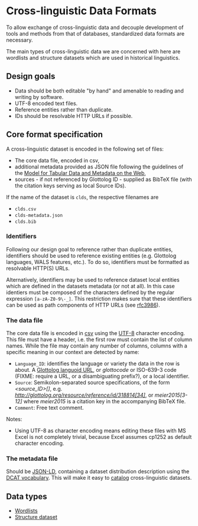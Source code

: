 # Cross-linguistic Data Formats

To allow exchange of cross-linguistic data and decouple development of tools and methods from that of databases, standardized data formats are necessary.

The main types of cross-linguistic data we are concerned with here are wordlists and structure datasets which are used in historical linguistics.


## Design goals

- Data should be both editable "by hand" and amenable to reading and writing by software.
- UTF-8 encoded text files.
- Reference entities rather than duplicate.
- IDs should be resolvable HTTP URLs if possible.


## Core format specification

A cross-linguistic dataset is encoded in the following set of files:

- The core data file, encoded in csv, 
- additional metadata provided as JSON file following the guidelines of the [Model for Tabular Data and Metadata on the Web](http://www.w3.org/TR/tabular-data-model/#standard-file-metadata), 
- sources - if not referenced by Glottolog ID - supplied as BibTeX file (with the citation keys serving as local Source IDs).

If the name of the dataset is `clds`, the respective filenames are
- `clds.csv`
- `clds-metadata.json`
- `clds.bib`


### Identifiers

Following our design goal to reference rather than duplicate entities, identifiers should be used to reference existing entities (e.g. Glottolog languages, WALS features, etc.). To do so, identifiers must be formatted as resolvable HTTP(S) URLs.

Alternatively, identifiers may be used to reference dataset local entities which are defined in the datasets metadata (or not at all). In this case identiers must be composed of the characters defined by the regular expression `[a-zA-Z0-9\-_]`. This restriction makes sure that these identifiers can be used as path components of HTTP URLs (see [rfc3986](https://tools.ietf.org/html/rfc3986#section-2.3)).


### The data file

The core data file is encoded in [csv](http://tools.ietf.org/html/rfc4180) using the [UTF-8](http://en.wikipedia.org/wiki/UTF-8) character encoding. This file must have a header, i.e. the first row
must contain the list of column names. While the file may contain any number of columns, columns with a specific 
meaning in our context are detected by name:

- `Language_ID`: identifies the language or variety the data in the row is about. A [Glottolog languoid URL](http://glottolog.org), or *glottocode* or ISO-639-3 code (FIXME: require a URL, or a disambiguating prefix?), or a local identifier.
- `Source`: Semikolon-separated source specifications, of the form *<source_ID>[<source context>]*, e.g. *http://glottolog.org/resource/reference/id/318814[34]*, or *meier2015[3-12]* where *meier2015* is a citation key in the accompanying BibTeX file.
- `Comment`: Free text comment.

Notes:

- Using UTF-8 as character encoding means editing these files with MS Excel is not completely trivial, because Excel assumes cp1252 as default character encoding.


### The metadata file

Should be [JSON-LD](http://json-ld.org/), containing a dataset distribution description using the [DCAT vocabulary](http://www.w3.org/TR/vocab-dcat/#class-distribution). This will make it easy to [catalog](http://www.w3.org/TR/vocab-dcat/#class-catalog)
cross-linguistic datasets.


## Data types

- [Wordlists](wordlist.md)
- [Structure dataset](structure_dataset.md)
